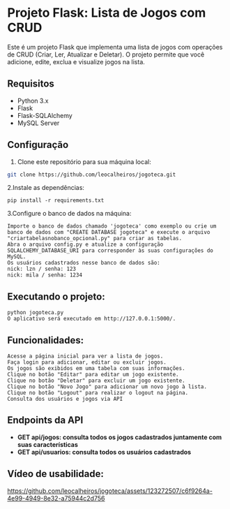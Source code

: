 # Projeto Flask: Lista de Jogos com CRUD

Este é um projeto Flask que implementa uma lista de jogos com operações de CRUD (Criar, Ler, Atualizar e Deletar). O projeto permite que você adicione, edite, exclua e visualize jogos na lista.

## Requisitos

- Python 3.x
- Flask
- Flask-SQLAlchemy
- MySQL Server

## Configuração

1. Clone este repositório para sua máquina local:

```sh
git clone https://github.com/leocalheiros/jogoteca.git
```

2.Instale as dependências:
```
pip install -r requirements.txt
```

3.Configure o banco de dados na máquina:
```
Importe o banco de dados chamado 'jogoteca' como exemplo ou crie um banco de dados com "CREATE DATABASE jogoteca" e execute o arquivo "criartabelasnobanco_opcional.py" para criar as tabelas.
Abra o arquivo config.py e atualize a configuração SQLALCHEMY_DATABASE_URI para corresponder às suas configurações do MySQL.
Os usuários cadastrados nesse banco de dados são:
nick: lzn / senha: 123
nick: mila / senha: 1234

```


## Executando o projeto:
```
python jogoteca.py
O aplicativo será executado em http://127.0.0.1:5000/.
```

## Funcionalidades:
```
Acesse a página inicial para ver a lista de jogos.
Faça login para adicionar, editar ou excluir jogos.
Os jogos são exibidos em uma tabela com suas informações.
Clique no botão "Editar" para editar um jogo existente.
Clique no botão "Deletar" para excluir um jogo existente.
Clique no botão "Novo Jogo" para adicionar um novo jogo à lista.
Clique no botão "Logout" para realizar o logout na página.
Consulta dos usuários e jogos via API
```

## Endpoints da API
- **GET api/jogos: consulta todos os jogos cadastrados juntamente com suas características**
- **GET api/usuarios: consulta todos os usuários cadastrados**

## Vídeo de usabilidade:
https://github.com/leocalheiros/jogoteca/assets/123272507/c6f9264a-4e99-4949-8e32-a75944c2d756
